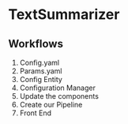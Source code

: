 # TextSummarizer

## Workflows

1. Config.yaml
2. Params.yaml
3. Config Entity
4. Configuration Manager
5. Update the components
6. Create our Pipeline
7. Front End
